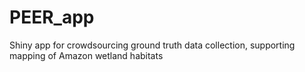 # PEER_app
Shiny app for crowdsourcing ground truth data collection, supporting mapping of Amazon wetland habitats

